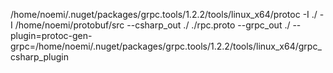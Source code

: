 /home/noemi/.nuget/packages/grpc.tools/1.2.2/tools/linux_x64/protoc -I ./ -I /home/noemi/protobuf/src --csharp_out ./ ./rpc.proto --grpc_out ./ --plugin=protoc-gen-grpc=/home/noemi/.nuget/packages/grpc.tools/1.2.2/tools/linux_x64/grpc_csharp_plugin

